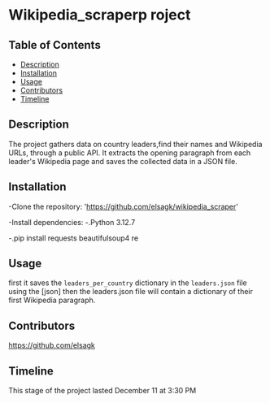 # Wikipedia_scraperp roject

## Table of Contents

- [Description](#description)
- [Installation](#installation)
- [Usage](#usage)
- [Contributors](#contributors)
- [Timeline](#timeline)

## Description

The project gathers data on country leaders,find their names and Wikipedia URLs, through a public API. It extracts the opening paragraph from each leader's Wikipedia page and saves the collected data in a JSON file.



## Installation

-Clone the repository: 'https://github.com/elsagk/wikipedia_scraper'

-Install dependencies:
-.Python 3.12.7

-.pip install  requests  beautifulsoup4 re



## Usage

first it saves the  ``leaders_per_country`` dictionary in the `leaders.json` file using the [json] then 
the leaders.json file will contain a dictionary of their first Wikipedia paragraph.




## Contributors

https://github.com/elsagk

## Timeline

This stage of the project lasted December 11 at 3:30 PM
